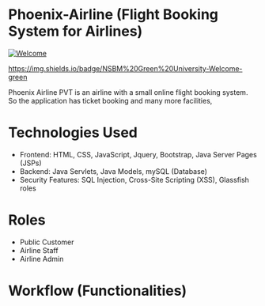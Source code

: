 # Phoenix-Airline (Flight Booking System for Airlines)
[![Welcome](https://img.shields.io/badge/start%20with-why%3F-brightgreen.svg?style=flat)](#)

https://img.shields.io/badge/NSBM%20Green%20University-Welcome-green

Phoenix Airline PVT is an airline with a small online flight booking system.  So the application has ticket booking and many more facilities,


# Technologies Used

* Frontend: HTML, CSS, JavaScript, Jquery, Bootstrap, Java Server Pages (JSPs)
* Backend: Java Servlets, Java Models, mySQL (Database)
* Security Features: SQL Injection, Cross-Site Scripting (XSS), Glassfish roles


# Roles

* Public Customer 
* Airline Staff
* Airline Admin 

# Workflow (Functionalities)
